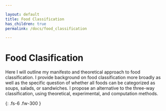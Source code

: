 ```yaml
---

layout: default
title: Food Classification
has_children: true
permalink: /docs/food_classification

---
```


# Food Clasification

Here I will outline my manifesto and theoretical approach to food classification. I provide background on food classification more broadly as well as the specific question of whether all foods can be categorized as soups, salads, or sandwiches. I propose an alternative to the three-way classification, using theoretical, experimental, and computation methods. 

{: .fs-6 .fw-300 }
